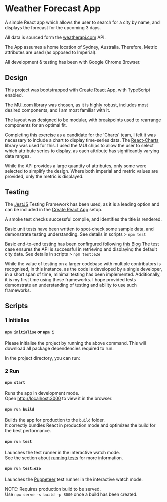 # Weather Forecast App

A simple React app which allows the user to search for a city by name, and displays the forecast for the upcoming 3 days. 

All data is sourced form the [weatherapi.com](www.weatherapi.com) API.

The App assumes a home location of Sydney, Australia. Therefore, Metric attributes are used (as opposed to Imperial).

All development & testing has been with Google Chrome Browser.

## Design

This project was bootstrapped with [Create React App](https://github.com/facebook/create-react-app), with TypeScript enabled.

The [MUI.com](https://mui.com/) library was chosen, as it is highly robust, includes most desired components, and I am most familiar with it.

The layout was designed to be modular, with breakpoints used to rearrange components for an optimal fit.

Completing this exercise as a candidate for the 'Charts' team, I felt it was necessary to include a chart to display time-series data.
The [React-Charts](https://react-charts.tanstack.com/) library was used for this.
I used the MUI chips to allow the user to select which attribute series to display, as each attribute has significantly varying data ranges.

While the API provides a large quantity of attributes, only some were selected to simplify the design. Where both imperial and metric values are provided, only the metric is displayed.

## Testing

The [JestJS](https://jestjs.io/) Testing Framework has been used, as it is a leading option and can be included in the [Create React App](https://github.com/facebook/create-react-app) setup.

A smoke test checks successful compile, and identifies the title is rendered.

Basic unit tests have been written to spot-check some sample data, and demonstrate testing understanding. See details in scripts > `npm test`

Basic end-to-end testing has been confirgured following [this Blog](https://blog.logrocket.com/react-end-to-end-testing-jest-puppeteer/#whatispuppeteer)
The test case ensures the API is successful in retrieving and displaying the default city data. See details in scripts > `npm test:e2e`

While the value of testing on a larger codebase with multiple contributors is recognised, in this instance, as the code is developed by a single developer, in a short span of time, minimal testing has been implemented.
Additionally, it is my first time using these frameworks. I hope provided tests demonstrate an understanding of testing and ability to use such frameworks.


## Scripts

### 1 Initialise
#### `npm initialise` or `npm i`

Please initialise the project by running the above command.
This will download all package dependencies required to run.

In the project directory, you can run:

### 2 Run
#### `npm start`

Runs the app in development mode.\
Open [http://localhost:3000](http://localhost:3000) to view it in the browser. 

#### `npm run build`

Builds the app for production to the `build` folder.\
It correctly bundles React in production mode and optimizes the build for the best performance.


#### `npm run test`

Launches the test runner in the interactive watch mode.\
See the section about [running tests](https://facebook.github.io/create-react-app/docs/running-tests) for more information.

#### `npm run test:e2e`

Launches the [Puppeteer](https://jestjs.io/docs/puppeteer) test runner in the interactive watch mode.

NOTE: Requires production build to be served. \
Use `npx serve -s build -p 8000` once a build has been created.